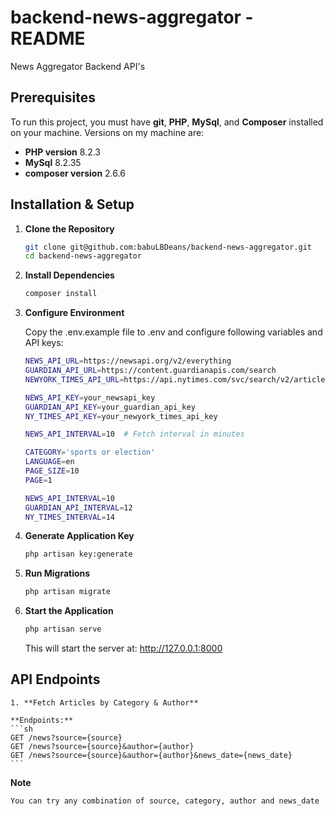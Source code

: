 # backend-news-aggregator - README
News Aggregator Backend API's

## Prerequisites

To run this project, you must have **git**, **PHP**, **MySql**, and **Composer** installed on your machine. 
Versions on my machine are:

-   **PHP version** 8.2.3
-   **MySql** 8.2.35
-   **composer version** 2.6.6

## Installation & Setup
1. **Clone the Repository**
    ```sh
    git clone git@github.com:babuLBDeans/backend-news-aggregator.git
    cd backend-news-aggregator
    ```

2. **Install Dependencies**
    ```sh
    composer install
    ```

3. **Configure Environment**

    Copy the .env.example file to .env and configure following variables and API keys:
    ```sh
    NEWS_API_URL=https://newsapi.org/v2/everything
    GUARDIAN_API_URL=https://content.guardianapis.com/search
    NEWYORK_TIMES_API_URL=https://api.nytimes.com/svc/search/v2/articlesearch.json

    NEWS_API_KEY=your_newsapi_key
    GUARDIAN_API_KEY=your_guardian_api_key
    NY_TIMES_API_KEY=your_newyork_times_api_key

    NEWS_API_INTERVAL=10  # Fetch interval in minutes

    CATEGORY='sports or election'
    LANGUAGE=en
    PAGE_SIZE=10
    PAGE=1

    NEWS_API_INTERVAL=10
    GUARDIAN_API_INTERVAL=12
    NY_TIMES_INTERVAL=14
    ```

4. **Generate Application Key**
    ```sh
    php artisan key:generate
    ```

5. **Run Migrations**
    ```sh
    php artisan migrate
    ```
6. **Start the Application**
    ```sh
    php artisan serve
    ```

    This will start the server at: http://127.0.0.1:8000

## API Endpoints

    1. **Fetch Articles by Category & Author**

    **Endpoints:**
    ```sh
    GET /news?source={source}
    GET /news?source={source}&author={author}
    GET /news?source={source}&author={author}&news_date={news_date}
    ```
**Note**

    You can try any combination of source, category, author and news_date
